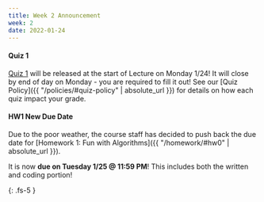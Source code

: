```yaml
---
title: Week 2 Announcement
week: 2
date: 2022-01-24
---
```


#### Quiz 1

[Quiz 1](https://forms.gle/6AQsfdYdEyzaedN38) will be released at the start of Lecture on Monday 1/24! It will close by end of day on Monday - you are required to fill it out! See our [Quiz Policy]({{ "/policies/#quiz-policy" | absolute_url }}) for details on how each quiz impact your grade.

#### HW1 New Due Date

Due to the poor weather, the course staff has decided to push back the due date for [Homework 1: Fun with Algorithms]({{ "/homework/#hw0" | absolute_url }}). 

It is now **due on Tuesday 1/25 @ 11:59 PM**! This includes both the written and coding portion! 


{: .fs-5 }
